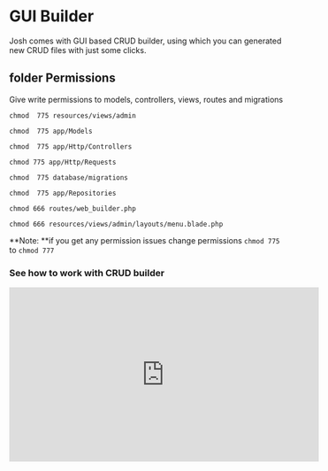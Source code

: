 # GUI Builder

Josh comes with GUI based CRUD builder, using which you can generated new CRUD files with just some clicks.

## folder Permissions

Give write permissions to models, controllers, views, routes and migrations

```
chmod  775 resources/views/admin 

chmod  775 app/Models    

chmod  775 app/Http/Controllers

chmod 775 app/Http/Requests 

chmod  775 database/migrations

chmod  775 app/Repositories

chmod 666 routes/web_builder.php

chmod 666 resources/views/admin/layouts/menu.blade.php
```

**Note: **if you get any permission issues change permissions `chmod 775`  to `chmod 777`

### See how to work with CRUD builder
<iframe width="560" height="315" src="https://www.youtube.com/embed/kJzurELXJwA" frameborder="0" allowfullscreen></iframe>



  


## 

## 



